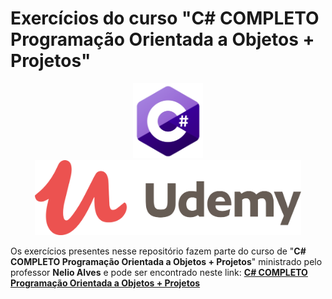 # Exercícios do curso "C# COMPLETO Programação Orientada a Objetos + Projetos"

<p align="center">
<img src="./assets/icone-csharp.png" alt="" height="120" />  <img src="./assets/logo-udemy.png" alt="" height="120" />
</p>

Os exercícios presentes nesse repositório fazem parte do curso de "**C# COMPLETO Programação Orientada a Objetos + Projetos**" ministrado pelo professor **Nelio Alves** e pode ser encontrado neste link: [**C# COMPLETO Programação Orientada a Objetos + Projetos**](https://www.udemy.com/course/programacao-orientada-a-objetos-csharp/)

